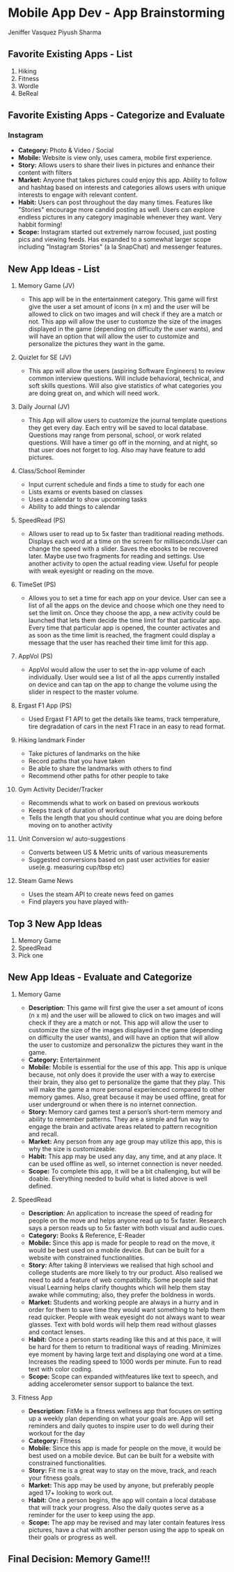 Mobile App Dev - App Brainstorming 
===
Jeniffer Vasquez
Piyush Sharma



## Favorite Existing Apps - List
1. Hiking
1. Fitness
1. Wordle
1. BeReal


## Favorite Existing Apps - Categorize and Evaluate
### Instagram
   - **Category:** Photo & Video / Social 
   - **Mobile:** Website is view only, uses camera, mobile first experience.
   - **Story:** Allows users to share their lives in pictures and enhance their content with filters
   - **Market:** Anyone that takes pictures could enjoy this app. Ability to follow and hashtag based on interests and categories allows users with unique interests to engage with relevant content.
   - **Habit:** Users can post throughout the day many times. Features like "Stories" encourage more candid posting as well. Users can explore endless pictures in any category imaginable whenever they want. Very habbit forming!
   - **Scope:** Instagram started out extremely narrow focused, just posting pics and viewing feeds. Has expanded to a somewhat larger scope including "Instagram Stories" (a la SnapChat) and messenger features. 

## New App Ideas - List
1. Memory Game (JV)
   - This app will be in the entertainment category. This game will first give the user a set amount of icons (n x m) and the user will be allowed to click on two images and will check if they are a match or not. This app will allow the user to customze the size of the images displayed in the game (depending on difficulty the user wants), and will have an option that will allow the user to customize and personalize the pictures they want in the game.

2. Quizlet for SE (JV)
   - This app will allow the users (aspiring Software Engineers) to review common interview questions. Will include behavioral, technical, and soft skills questions. Will also give statistics of what categories you are doing great on, and which will need work. 
3. Daily Journal (JV)
   - This App will allow users to customize the journal template questions they get every day. Each entry will be saved to local database. Questions may range from personal, school, or work related questions. Will have a timer go off in the morning, and at night, so that user does not forget to log. Also may have feature to add pictures. 
4. Class/School Reminder
   - Input current schedule and finds a time to study for each one
   - Lists exams or events based on classes
   - Uses a calendar to show upcoming tasks
   - Ability to add things to calendar


5. SpeedRead (PS)
   - Allows user to read up to 5x faster than traditional reading methods. Displays each word at a time on the screen for milliseconds.User can change the speed with a slider. Saves the ebooks to be recovered later. Maybe use two fragments for reading and settings. Use another activity to open the actual reading view.  Useful for people with weak eyesight or reading on the move.

6. TimeSet (PS)
   - Allows you to set a time for each app on your device. User can see a list of all the apps on the device and choose which one they need to set the limit on. Once they choose the app, a new activity could be launched that lets them decide the time limit for that particular app. Every time that particular app is opened, the counter activates and as soon as the time limit is reached, the fragment could display a message that the user has reached their time limit for this app.

7. AppVol (PS)
   - AppVol would allow the user to set the in-app volume of each individually. User would see a list of all the apps currently installed on device and can tap on the app to change the volume using the slider in respect to the master volume. 

8. Ergast F1 App (PS)
    - Used Ergast F1 API to get the details like teams, track temperature, tire degradation of cars in the next F1 race in an easy to read format.

9. Hiking landmark Finder
   - Take pictures of landmarks on the hike
   - Record paths that you have taken
   - Be able to share the landmarks with others to find
   - Recommend other paths for other people to take
10. Gym Activity Decider/Tracker 
    - Recommends what to work on based on previous workouts
    - Keeps track of duration of workout
    - Tells the length that you should continue what you are doing before         moving on to another activity
11. Unit Conversion w/ auto-suggestions
    - Converts between US & Metric units of various measurements
    - Suggested conversions based on past user activities for easier use(e.g. measuring cup/tbsp etc)
12. Steam Game News
    - Uses the steam API to create news feed on games
    - Find players you have played with-

## Top 3 New App Ideas
1. Memory Game
2. SpeedRead
3. Pick one 

## New App Ideas - Evaluate and Categorize

1. Memory Game
   - **Description**:  This game will first give the user a set amount of icons (n x m) and the user will be allowed to click on two images and will check if they are a match or not. This app will allow the user to customize the size of the images displayed in the game (depending on difficulty the user wants), and will have an option that will allow the user to customize and personalizw the pictures they want in the game.
   - **Category:** Entertainment 
   - **Mobile:** Mobile is essential for the use of this app. This app is unique because, not only does it provide the user with a way to exercise their brain, they also get to personalize the game that they play. This will make the game a more personal experienced compared to other memory games. Also, great because it may be used offline, great for user underground or when there is no internet connection. 
   - **Story:** Memory card games test a person’s short-term memory and ability to remember patterns. They are a simple and fun way to engage the brain and activate areas related to pattern recognition and recall.
   - **Market:** Any person from any age group may utilize this app, this is why the size is customizeable. 
   - **Habit:** This app may be used any day, any time, and at any place. It can be used offline as well, so internet connection is never needed. 
   - **Scope:** To complete this app, it will be a bit challenging, but will be doable. Everything needed to build what is listed above is well defined. 
2. SpeedRead
   - **Description**: An application to increase the speed of reading for people on the move and helps anyone read up to 5x faster. Research says a person reads up to 5x faster with both visual and audio cues.
   - **Category:** Books & Reference, E-Reader
   - **Mobile:** Since this app is made for people to read on the move, it would be best used on a mobile device. But can be built for a website with constrained functionalities. 
   - **Story:** After taking 8 interviews we realised that high school and college students are more likely to try our product. Also realised we need to add a feature of web compatibility. Some people said that visual Learning helps clarify thoughts which will help them stay awake while commuting; also, they prefer the boldness in words. 
   - **Market:** Students and working people are always in a hurry and in order for them to save time they would want something to help them read quicker. People with weak eyesight do not always want to wear glasses. Text with bold words will help them read without glasses and contact lenses.
   - **Habit:** Once a person starts reading like this and at this pace, it will be hard for them to return to traditional ways of reading. Minimizes eye moment by having large text and displaying one word at a time. Increases the reading speed to 1000 words per minute. Fun to read text with color coding.
   - **Scope:** Scope can expanded withfeatures like text to speech, and adding accelerometer sensor support to balance the text.

3. Fitness App
   - **Description**: FitMe is a fitness wellness app that focuses on setting up a weekly plan depending on what your goals are. App will set reminders and daily quotes to inspire user to do well during their workout for the day
   - **Category:** Fitness
   - **Mobile:** Since this app is made for people on the move, it would be best used on a mobile device. But can be built for a website with constrained functionalities.
   - **Story:** Fit me is a great way to stay on the move, track, and reach your fitness goals.
   - **Market:** This app may be used by anyone, but preferably people aged 17+ looking to work out. 
   - **Habit:** One a person begins, the app will contain a local database that will track your progress. Also the daily quotes serve as a reminder for the user to keep using the app. 
   - **Scope:** The app may be revised and may later contain features lress pictures, have a chat with another person using the app to speak on their goals or progress as well. 
   
## Final Decision: Memory Game!!!
